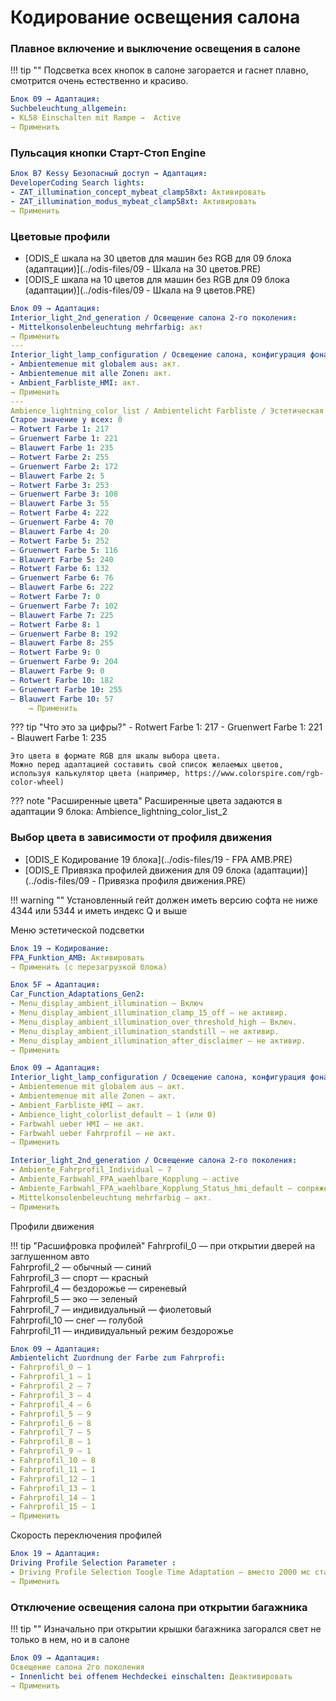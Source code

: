 
# Кодирование освещения салона

### Плавное включение и выключение освещения в салоне

!!! tip ""
    Подсветка всех кнопок в салоне загорается и гаснет плавно, смотрится очень естественно и красиво. 
    
``` yaml title="логин-пароль: 31347"
Блок 09 → Адаптация:
Suchbeleuchtung_allgemein:
- KL58 Einschalten mit Rampe →  Active
→ Применить
```

### Пульсация кнопки Старт-Стоп Engine

``` yaml title="логин-пароль: 20103"
Блок В7 Kessy Безопасный доступ → Адаптация:
DeveloperCoding Search lights:
- ZAT_illumination_concept_mybeat_clamp58xt: Активировать
- ZAT_illumination_modus_mybeat_clamp58xt: Активировать
→ Применить
```

### Цветовые профили

+ [ODIS_E шкала на 30 цветов для машин без RGB для 09 блока (адаптации)](../odis-files/09 - Шкала на 30 цветов.PRE)    
+ [ODIS_E шкала на 10 цветов для машин без RGB для 09 блока (адаптации)](../odis-files/09 - Шкала на 9 цветов.PRE)

``` yaml title="логин-пароль: 31347"
Блок 09 → Адаптация:
Interior_light_2nd_generation / Освещение салона 2-го поколения:
- Mittelkonsolenbeleuchtung mehrfarbig: акт
→ Применить
---
Interior_light_lamp_configuration / Освещение салона, конфигурация фонарей:
- Ambientemenue mit globalem aus: акт.
- Ambientemenue mit alle Zonen: акт.
- Ambient_Farbliste_HMI: акт.
→ Применить
---
Ambience_lightning_color_list / Ambientelicht Farbliste / Эстетическая подсветка
Старое значение у всех: 0
— Rotwert Farbe 1: 217
— Gruenwert Farbe 1: 221
— Blauwert Farbe 1: 235
— Rotwert Farbe 2: 255
— Gruenwert Farbe 2: 172
— Blauwert Farbe 2: 5
— Rotwert Farbe 3: 253
— Gruenwert Farbe 3: 108
— Blauwert Farbe 3: 55
— Rotwert Farbe 4: 222
— Gruenwert Farbe 4: 70
— Blauwert Farbe 4: 20
— Rotwert Farbe 5: 252
— Gruenwert Farbe 5: 116
— Blauwert Farbe 5: 240
— Rotwert Farbe 6: 132
— Gruenwert Farbe 6: 76
— Blauwert Farbe 6: 222
— Rotwert Farbe 7: 0
— Gruenwert Farbe 7: 102
— Blauwert Farbe 7: 225
— Rotwert Farbe 8: 1
— Gruenwert Farbe 8: 192
— Blauwert Farbe 8: 255
— Rotwert Farbe 9: 0
— Gruenwert Farbe 9: 204
— Blauwert Farbe 9: 0
— Rotwert Farbe 10: 182
— Gruenwert Farbe 10: 255
— Blauwert Farbe 10: 57
	→ Применить
```

??? tip "Что это за цифры?"
    - Rotwert Farbe 1: 217
    - Gruenwert Farbe 1: 221
    - Blauwert Farbe 1: 235
    
    Это цвета в формате RGB для шкалы выбора цвета. 
    Можно перед адаптацией составить свой список желаемых цветов, используя калькулятор цвета (например, https://www.colorspire.com/rgb-color-wheel)
	
??? note "Расширенные цвета"
    Расширенные цвета задаются в адаптации 9 блока: 
    Ambience_lightning_color_list_2

### Выбор цвета в зависимости от профиля движения

+ [ODIS_E Кодирование 19 блока](../odis-files/19 - FPA AMB.PRE)
+ [ODIS_E Привязка профилей движения для 09 блока (адаптации)](../odis-files/09 - Привязка профиля движения.PRE)

!!! warning ""
    Установленный гейт должен иметь версию софта не ниже 4344 или 5344 и иметь индекс Q и выше

Меню эстетической подсветки

``` yaml
Блок 19 → Кодирование:
FPA_Funktion_AMB: Активировать
→ Применить (с перезагрузкой блока)
```

``` yaml
Блок 5F → Адаптация:
Car_Function_Adaptations_Gen2:
- Menu_display_ambient_illumination — Включ
- Menu_display_ambient_illumination_clamp_15_off — не активир.
- Menu_display_ambient_illumination_over_threshold_high — Включ.
- Menu_display_ambient_illumination_standstill — не активир.
- Menu_display_ambient_illumination_after_disclaimer — не активир.
→ Применить 
```

``` yaml title="логин-пароль: 31347"
Блок 09 → Адаптация:
Interior_light_lamp_configuration / Освещение салона, конфигурация фонарей:
- Ambientemenue mit globalem aus — акт.
- Ambientemenue mit alle Zonen — акт.
- Ambient_Farbliste_HMI — акт.
- Ambience_light_colorlist_default — 1 (или 0)
- Farbwahl ueber HMI — не акт.
- Farbwahl ueber Fahrprofil — не акт.
→ Применить

Interior_light_2nd_generation / Освещение салона 2-го поколения:
- Ambiente_Fahrprofil_Individual — 7
- Ambiente_Farbwahl_FPA_waehlbare_Kopplung — active
- Ambiente_Farbwahl_FPA_waehlbare_Kopplung_Status_hmi_default — сопряжены (coupled)
- Mittelkonsolenbeleuchtung mehrfarbig — акт.
→ Применить
```

Профили движения

!!! tip "Расшифровка профилей"
    Fahrprofil_0 — при открытии дверей на заглушенном авто  
    Fahrprofil_2 — обычный — синий  
    Fahrprofil_3 — спорт — красный  
    Fahrprofil_4 — бездорожье — сиреневый  
    Fahrprofil_5 — эко — зеленый  
    Fahrprofil_7 — индивидуальный — фиолетовый  
    Fahrprofil_10 — снег — голубой  
    Fahrprofil_11 — индивидуальный режим бездорожье  

``` yaml title="логин-пароль: 31347"
Блок 09 → Адаптация:
Ambientelicht Zuordnung der Farbe zum Fahrprofi:
- Fahrprofil_0 — 1
- Fahrprofil_1 — 1
- Fahrprofil_2 — 7
- Fahrprofil_3 — 4
- Fahrprofil_4 — 6
- Fahrprofil_5 — 9
- Fahrprofil_6 — 8
- Fahrprofil_7 — 5
- Fahrprofil_8 — 1
- Fahrprofil_9 — 1
- Fahrprofil_10 — 8
- Fahrprofil_11 — 1
- Fahrprofil_12 — 1
- Fahrprofil_13 — 1
- Fahrprofil_14 — 1
- Fahrprofil_15 — 1
→ Применить
```

Скорость переключения профилей
``` yaml title="логин-пароль: 31347"
Блок 19 → Адаптация:
Driving Profile Selection Parameter :
- Driving Profile Selection Toogle Time Adaptation — вместо 2000 мс ставим 0
→ Применить
```

### Отключение освещения салона при открытии багажника

!!! tip ""
    Изначально при открытии крышки багажника загорался свет не только в нем, но и в салоне

``` yaml title="логин-пароль: 31347"
Блок 09 → Адаптация:
Освещение салона 2го поколения
- Innenlicht bei offenem Hechdeckei einschalten: Деактивировать
→ Применить
```